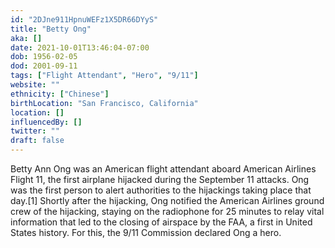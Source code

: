 ```yaml
---
id: "2DJne911HpnuWEFz1X5DR66DYyS"
title: "Betty Ong"
aka: []
date: 2021-10-01T13:46:04-07:00
dob: 1956-02-05
dod: 2001-09-11
tags: ["Flight Attendant", "Hero", "9/11"]
website: ""
ethnicity: ["Chinese"]
birthLocation: "San Francisco, California"
location: []
influencedBy: []
twitter: ""
draft: false
---
```


Betty Ann Ong was an American flight attendant aboard American Airlines Flight
11, the first airplane hijacked during the September 11 attacks. Ong was the
first person to alert authorities to the hijackings taking place that day.[1]
Shortly after the hijacking, Ong notified the American Airlines ground crew of
the hijacking, staying on the radiophone for 25 minutes to relay vital
information that led to the closing of airspace by the FAA, a first in United
States history. For this, the 9/11 Commission declared Ong a hero.
